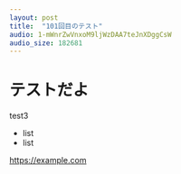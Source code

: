 ```yaml
---
layout: post
title:  "101回目のテスト"
audio: 1-mWnrZwVnxoM9ljWzDAA7teJnXDggCsW
audio_size: 182681
---
```


# テストだよ

test3

- list
- list

<https://example.com>
